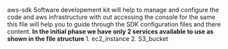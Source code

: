 aws-sdk
Software developement kit will help to manage and configure the code and aws infrastructure with out accessing the console for the same
this file will help you to guide through the SDK configuration files and there content.
<b>In the initial phase we have only 2 services available to use as shown in the file structure </b> 
    1. ec2_instance
    2. S3_bucket
